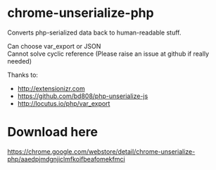 # chrome-unserialize-php

Converts php-serialized data back to human-readable stuff. 

Can choose var_export or JSON  
Cannot solve cyclic reference (Please raise an issue at github if really needed)  



Thanks to:  
- http://extensionizr.com
- https://github.com/bd808/php-unserialize-js
- http://locutus.io/php/var_export

# Download here

https://chrome.google.com/webstore/detail/chrome-unserialize-php/aaedpjmdgnjiclmfkoifbeafomekfmci
